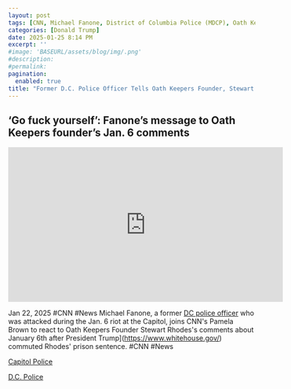 ```yaml
---
layout: post
tags: [CNN, Michael Fanone, District of Columbia Police (MDCP), Oath Keepers, Stewart Rhodes, politics]
categories: [Donald Trump]
date: 2025-01-25 8:14 PM
excerpt: ''
#image: 'BASEURL/assets/blog/img/.png'
#description:
#permalink:
pagination: 
  enabled: true
title: "Former D.C. Police Officer Tells Oath Keepers Founder, Stewart Rhodes: Go Fuck Yourself"
---
```



## ‘Go fuck yourself’: Fanone’s message to Oath Keepers founder’s Jan. 6 comments

<iframe width="560" height="315" src="https://www.youtube.com/embed/_BXmMYsbjtw?si=3nWGBnWlqBJPAQ9J" title="YouTube video player" frameborder="0" allow="accelerometer; autoplay; clipboard-write; encrypted-media; gyroscope; picture-in-picture; web-share" referrerpolicy="strict-origin-when-cross-origin" allowfullscreen></iframe>

Jan 22, 2025  #CNN #News
Michael Fanone, a former [DC police officer](https://mpdc.dc.gov/) who was attacked during the Jan. 6 riot at the Capitol, joins CNN's Pamela Brown to react to Oath Keepers Founder Stewart Rhodes's comments about January 6th after President Trump](https://www.whitehouse.gov/) commuted Rhodes' prison sentence. #CNN #News

[Capitol Police](https://www.uscp.gov/)

[D.C. Police](https://mpdc.dc.gov/)

